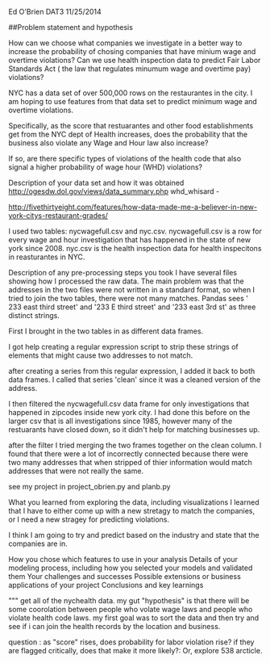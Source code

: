 Ed O'Brien
DAT3
11/25/2014


##Problem statement and hypothesis

How can we choose what companies we investigate in a better way to increase the probability of chosing companies that have minium wage and 
overtime violations? Can we use health inspection data to predict Fair Labor Standards Act ( the law that regulates minumum wage and overtime pay)
violations?

NYC has a data set of over 500,000 rows on the restaurantes in the city. I am hoping to use features from that 
data set to predict minimum wage and overtime violations.

Specifically, as the score that restuarantes and other food establishments get from the NYC dept of Health increases, does the probability that the business also violate any Wage and Hour law also increase? 

If so, are there specific types of violations of the health code that also signal a higher probability of wage hour (WHD) violations?



Description of your data set and how it was obtained
http://ogesdw.dol.gov/views/data_summary.php
whd_whisard - 

http://fivethirtyeight.com/features/how-data-made-me-a-believer-in-new-york-citys-restaurant-grades/


I used two tables: nycwagefull.csv and nyc.csv.
nycwagefull.csv is a row for every wage and hour investigation that has happened in the state of new york since 2008.
nyc.csv is the health inspection data for health inspecitons in reasturantes in NYC. 

Description of any pre-processing steps you took
I have several files showing how I processed the raw data.
The main problem was that the addresses in the two files were not written in a standard format, so when I tried to join the two tables,
there were not many matches. Pandas sees ' 233 east third street' and '233 E third street' and '233 east 3rd st' as three distinct strings.

First I brought in the two tables in as different data frames. 

I got help creating a regular expression script to strip these strings of elements that might cause two addresses to not match. 

after creating a series from this regular expression, I added it back to both data frames.  I called that series 'clean' since it was a cleaned version of the address. 

I then filtered the nycwagefull.csv data frame for only investigations that happened in zipcodes inside new york city. 
I had done this before on the larger csv that is all investigations since 1985, however many of the restuarants have closed down, so 
it didn't help for matching businesses up. 

after the filter I tried merging the two frames together on the clean column. I found that there were a lot of incorrectly 
connected because there were two many addresses that when stripped of thier information would match addresses that were not 
really the same. 

see my project in project_obrien.py and planb.py

What you learned from exploring the data, including visualizations
I learned that I have to either come up with a new stretagy to match the companies, or I need a new stragey for predicting 
violations. 

I think I am going to try and predict based on the industry and state that the companies are in. 


How you chose which features to use in your analysis
Details of your modeling process, including how you selected your models and validated them
Your challenges and successes
Possible extensions or business applications of your project
Conclusions and key learnings

"""
get all of the nychealth data.
my gut "hypothesis" is that there will be some coorolation between people who volate
wage laws and people who violate health code laws. 
my first goal was to sort the data and then try and see if i can join
the health records by the location and business.

question : as "score" rises, does probability for labor violation rise? 
if they are flagged critically, does that make it more likely?:
Or, explore 538 arcticle.    
